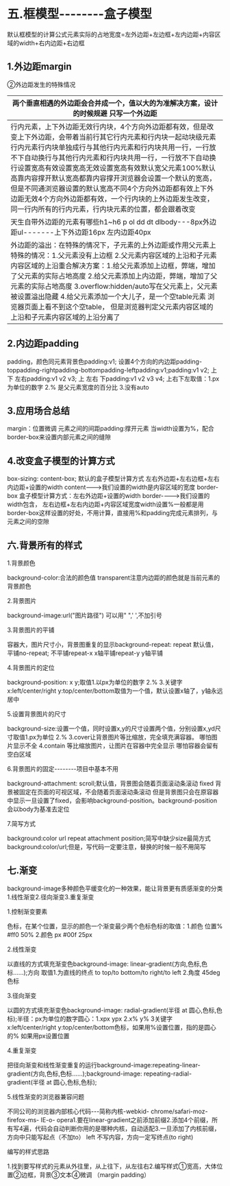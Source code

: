 # 五.框模型--------盒子模型

默认框模型的计算公式元素实际的占地宽度=左外边距+左边框+左内边距+内容区域的width+右内边距+右边框

## 1.外边距margin

②外边距发生的特殊情况

| 两个垂直相遇的外边距会合并成一个，值以大的为准解决方案，设计的时候规避     只写一个外边距 |
| ------------------------------------------------------------ |
| 行内元素，上下外边距无效行内块，4个方向外边距都有效，但是改变上下外边距，会带着当前行其它行内元素和行内块一起动块级元素行内元素行内块单独成行与其他行内元素和行内块共用一行，一行放不下自动换行与其他行内元素和行内块共用一行，一行放不下自动换行设置宽高有效设置宽高无效设置宽高有效默认宽父元素100%默认高靠内容撑开默认宽高都靠内容撑开浏览器会设置一个默认的宽高，但是不同通浏览器设置的默认宽高不同4个方向外边距都有效上下外边距无效4个方向外边距都有效，一个行内块的上外边距发生改变，同一行内所有的行内元素，行内块元素的位置，都会跟着改变 |
| 天生自带外边距的元素有哪些h1~h6  p  ol  dd  dt  dlbody---8px外边距ul-------上下外边距16px  左内边距40px |
| 外边距的溢出：在特殊的情况下，子元素的上外边距或作用父元素上特殊的情况：1.父元素没有上边框      2.父元素内容区域的上沿和子元素内容区域的上沿重合解决方案：1.给父元素添加上边框，弊端，增加了父元素的实际占地高度     2.给父元素添加上内边距，弊端，增加了父元素的实际占地高度     3.overflow:hidden/auto写在父元素上，父元素被设置溢出隐藏     4.给父元素添加一个大儿子，是一个空table元素      浏览器页面上看不到这个空table，      但是浏览器判定父元素内容区域的上沿和子元素内容区域的上沿分离了 |

## 2.内边距padding

padding，颜色同元素背景色padding:v1;  设置4个方向的内边距padding-toppadding-rightpadding-bottompadding-leftpadding:v1;padding:v1 v2;  上下  左右padding:v1 v2 v3;  上  左右  下padding:v1 v2 v3 v4; 上右下左取值：1.px为单位的数字   2.%  是父元素宽度的百分比   3.没有auto

## 3.应用场合总结

margin：位置微调     元素之间的间距padding:撑开元素    当width设置为%，配合border-box来设置内部元素之间的缝隙

## 4.改变盒子模型的计算方式

box-sizing: content-box; 默认的盒子模型计算方式            左右外边距+左右边框+左右内边距+设置的width            content--->我们设置的width是内容区域的宽度      border-box  盒子模型计算方式：左右外边距+设置的width            border---->我们设置的width包含，                  左右边框+左右内边距+内容区域宽度width设置%一般都是用border-box这样设置的好处，不用计算，直接用%和padding完成元素排列，与元素之间的空隙

## 六.背景所有的样式

1.背景颜色

background-color:合法的颜色值  transparent注意内边距的颜色就是当前元素的背景颜色

2.背景图片

background-image:url("图片路径")  可以用" ",' ',不加引号

3.背景图片的平铺

容器大，图片尺寸小，背景图重复的显示background-repeat: repeat  默认值，平铺no-repeat; 不平铺repeat-x  x轴平铺repeat-y y轴平铺

4.背景图片的定位

background-position: x  y;取值1.以px为单位的数字  2.%  3.关键字  x:left/center/right  y:top/center/bottom取值为一个值，默认设置x轴了，y轴永远居中

5.设置背景图片的尺寸

background-size:设置一个值，同时设置x,y的尺寸设置两个值，分别设置x,yd尺寸取值1.px为单位  2.%  3.cover让背景图片等比缩放，完全填充满容器。   哪怕图片显示不全  4.contain 等比缩放图片，让图片在容器中完全显示   哪怕容器会留有空白区域

6.背景图片的固定--------项目中基本不用

background-attachment: scroll;默认值，背景图会随着页面滚动条滚动            fixed 背景被固定在页面的可视区域，不会随着页面滚动条滚动               但是背景图只会在原容器中显示一旦设置了fixed，会影响background-position。background-position会以body为基准去定位

7.简写方式

background:color  url  repeat  attachment  position;简写中缺少size最简方式background:color/url;但是，写代码一定要注意，替换的时候一般不用简写

## 七.渐变

background-image多种颜色平缓变化的一种效果，能让背景更有质感渐变的分类1.线性渐变2.径向渐变3.重复渐变

1.控制渐变要素

色标，在某个位置，显示的颜色一个渐变最少两个色标色标的取值：1.颜色 位置%  #ff0  50%      2.颜色  px   #00f  25px

2.线性渐变

以直线的方式填充渐变色background-image: linear-gradient(方向,色标,色标......);方向  取值1.为直线的终点  to top/to bottom/to right/to left     2.角度  45deg色标

3.径向渐变

以圆的方式填充渐变色background-image: radial-gradient(半径 at 圆心,色标,色标);半径：px为单位的数字圆心：1.xpx  ypx   2.x%  y%   3关键字  x:left/center/right  y:top/center/bottom色标，如果用%设置位置，指的是圆心的%   如果用px设置位置

4.重复渐变

把径向渐变和线性渐变重复的运行background-image:repeating-linear-gradient(方向,色标,色标......);background-image: repeating-radial-gradient(半径 at 圆心,色标,色标);

5.线性渐变的浏览器兼容问题

不同公司的浏览器内部核心代码---简称内核-webkid-  chrome/safari-moz-    firefox-ms-     IE-o-     opera1.要在linear-gradient之前添加前缀2.添加4个前缀，所有写4遍，代码会自动判断你用的是哪种内核，自动适配3.一旦添加了内核前缀，方向中只能写起点（不加to） left  不写内容，方向一定写终点(to  right)

编写的样式思路

1.找到要写样式的元素从外往里，从上往下，从左往右2.编写样式①宽高，大体位置②边框，背景③文本④微调  （margin  padding）

